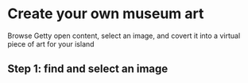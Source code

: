 # Create your own museum art

Browse Getty open content, select an image, and covert it into a virtual piece of art for your island

## Step 1: find and select an image